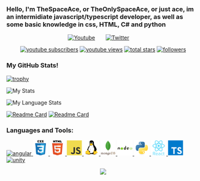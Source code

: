 ### Hello, I'm TheSpaceAce, or TheOnlySpaceAce, or just ace, im an intermidiate javascript/typescript developer, as well as some basic knowledge in css, HTML, C# and python

<p align="center">
  <a href="https://www.youtube.com/c/thespaceace2107"><img width="32px" alt="Youtube" title="Youtube" src="https://i.imgur.com/qiXu7b2.png"/></a>
  &#8287;&#8287;&#8287;&#8287;&#8287;
  <a href="https://twitter.com/theonlyspaceace"><img width="32px" alt="Twitter" title="Twitter" src="https://i.imgur.com/OXZM1L6.png"/></a>
  &#8287;&#8287;&#8287;&#8287;&#8287;</a>
</p>

<p align="center">
  <a href="https://www.youtube.com/c/thespaceace2107?sub_confirmation=1">
    <img alt="youtube subscribers" title="Subscribe to my YouTube channel" src="https://custom-icon-badges.herokuapp.com/youtube/channel/subscribers/UCMldAiUDEt53cUo-Qk6F3Rw?color=%23E05D44&label=SUBSCRIBE&logo=video&logoColor=white&style=for-the-badge&labelColor=CE4630"/></a> 
  <a href="https://www.youtube.com/c/thespaceace2107">
    <img alt="youtube views" title="YouTube views" src="https://custom-icon-badges.herokuapp.com/youtube/channel/views/UCMldAiUDEt53cUo-Qk6F3Rw?color=%23E1AD0E&logo=video&logoColor=white&style=for-the-badge&labelColor=C79600"/></a> 
  <a href="https://github.com/The0n1y5pace4ce?tab=repositories&sort=stargazers">
    <img alt="total stars" title="Total stars on GitHub" src="https://custom-icon-badges.herokuapp.com/badge/dynamic/json?logo=star&host=formatted-dynamic-badges.herokuapp.com&formatter=metric&style=for-the-badge&color=55960c&labelColor=488207&label=stars&query=%24.stars&url=https%3A%2F%2Fapi.github-star-counter.workers.dev%2Fuser%2FThe0n1y5pace4ce"/></a>
  <a href="https://github.com/the0n1y5pace4ce?tab=followers">
    <img alt="followers" title="Follow me on Github" src="https://custom-icon-badges.herokuapp.com/github/followers/the0n1y5pace4ce?color=236ad3&labelColor=1155ba&style=for-the-badge&logo=person-add&label=Follow&logoColor=white"/></a>


### My GitHub Stats!

[![trophy](https://github-profile-trophy.vercel.app/?username=ryo-ma&theme=onedark)](https://github.com/ryo-ma/github-profile-trophy)


![My Stats](https://github-readme-stats-anuraghazra1.vercel.app/api?username=The0n1y5pace4ce&show_icons=true&include_all_commits=true&theme=calm&countPrivate=true&title_color=qwerty&text_color=328BAD&border_color=#AD2E24)

![My Language Stats](https://github-readme-stats-anuraghazra1.vercel.app/api/top-langs/?username=the0n1y5pace4ce&layout=compact&theme=dark&countPrivate=true)

[![Readme Card](https://github-readme-stats.vercel.app/api/pin/?username=the0n1y5pace4ce&repo=thespaceace.space&theme=aura)](https://github.com/The0n1y5pace4ce/thespaceace.space) [![Readme Card](https://github-readme-stats.vercel.app/api/pin/?username=the0n1y5pace4ce&repo=valbot&theme=aura)](https://github.com/The0n1y5pace4ce/valbot)




<!-- ![](https://img.shields.io/badge/C%23-239120?style=for-the-badge&logo=c-sharp&logoColor=white) ![](https://img.shields.io/badge/HTML-239120?style=for-the-badge&logo=html5&logoColor=white) ![](https://img.shields.io/badge/CSS-239120?&style=for-the-badge&logo=css3&logoColor=white) ![](https://img.shields.io/badge/JavaScript-F7DF1E?style=for-the-badge&logo=javascript&logoColor=black) ![](https://img.shields.io/badge/Node.js-43853D?style=for-the-badge&logo=node.js&logoColor=white) ![](https://img.shields.io/badge/Python-14354C?style=for-the-badge&logo=python&logoColor=white) ![](https://img.shields.io/badge/C%2B%2B-00599C?style=for-the-badge&logo=c%2B%2B&logoColor=white) -->

<h3 align="left">Languages and Tools:</h3>
<p align="left"> <a href="https://angular.io" target="_blank" rel="noreferrer"> <img src="https://angular.io/assets/images/logos/angular/angular.svg" alt="angular" width="40" height="40"/> </a> <a href="https://www.w3schools.com/css/" target="_blank" rel="noreferrer"> <img src="https://raw.githubusercontent.com/devicons/devicon/master/icons/css3/css3-original-wordmark.svg" alt="css3" width="40" height="40"/> </a> <a href="https://www.w3.org/html/" target="_blank" rel="noreferrer"> <img src="https://raw.githubusercontent.com/devicons/devicon/master/icons/html5/html5-original-wordmark.svg" alt="html5" width="40" height="40"/> </a> <a href="https://developer.mozilla.org/en-US/docs/Web/JavaScript" target="_blank" rel="noreferrer"> <img src="https://raw.githubusercontent.com/devicons/devicon/master/icons/javascript/javascript-original.svg" alt="javascript" width="40" height="40"/> </a> <a href="https://www.linux.org/" target="_blank" rel="noreferrer"> <img src="https://raw.githubusercontent.com/devicons/devicon/master/icons/linux/linux-original.svg" alt="linux" width="40" height="40"/> </a> <a href="https://www.mongodb.com/" target="_blank" rel="noreferrer"> <img src="https://raw.githubusercontent.com/devicons/devicon/master/icons/mongodb/mongodb-original-wordmark.svg" alt="mongodb" width="40" height="40"/> </a> <a href="https://nodejs.org" target="_blank" rel="noreferrer"> <img src="https://raw.githubusercontent.com/devicons/devicon/master/icons/nodejs/nodejs-original-wordmark.svg" alt="nodejs" width="40" height="40"/> </a> <a href="https://www.python.org" target="_blank" rel="noreferrer"> <img src="https://raw.githubusercontent.com/devicons/devicon/master/icons/python/python-original.svg" alt="python" width="40" height="40"/> </a> <a href="https://reactjs.org/" target="_blank" rel="noreferrer"> <img src="https://raw.githubusercontent.com/devicons/devicon/master/icons/react/react-original-wordmark.svg" alt="react" width="40" height="40"/> </a> <a href="https://www.typescriptlang.org/" target="_blank" rel="noreferrer"> <img src="https://raw.githubusercontent.com/devicons/devicon/master/icons/typescript/typescript-original.svg" alt="typescript" width="40" height="40"/> </a> <a href="https://unity.com/" target="_blank" rel="noreferrer"> <img src="https://www.vectorlogo.zone/logos/unity3d/unity3d-icon.svg" alt="unity" width="40" height="40"/> </a> </p>


<p align="center">
  <img src="https://capsule-render.vercel.app/api?type=waving&color=gradient&height=60&section=footer"/>
</p>

